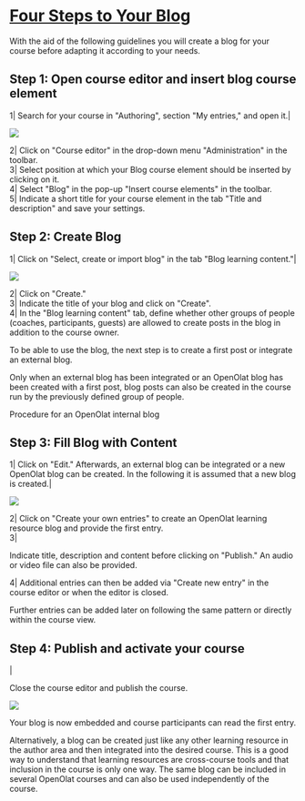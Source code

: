 #  [Four Steps to Your Blog](Four+Steps+to+Your+Blog.html)

With the aid of the following guidelines you will create a blog for your
course before adapting it according to your needs.

  

Step 1: Open course editor and insert blog course element  
---  
1| Search for your course in "Authoring", section "My entries," and open it.|

![](../../download/attachments/590936/Authoring161.png)  
  
  
2| Click on "Course editor" in the drop-down menu "Administration" in the
toolbar.  
3| Select position at which your Blog course element should be inserted by
clicking on it.  
4| Select "Blog" in the pop-up "Insert course elements" in the toolbar.  
5| Indicate a short title for your course element in the tab "Title and
description" and save your settings.  
  
Step 2: Create Blog  
---  
1| Click on "Select, create or import blog" in the tab "Blog learning
content."|

![](../../download/attachments/590936/13_blog_step2.png)  
  
  
2| Click on "Create."  
3| Indicate the title of your blog and click on "Create".  
4| In the "Blog learning content" tab, define whether other groups of people
(coaches, participants, guests) are allowed to create posts in the blog in
addition to the course owner.  
  
To be able to use the blog, the next step is to create a first post or
integrate an external blog.

  

Only when an external blog has been integrated or an OpenOlat blog has been
created with a first post, blog posts can also be created in the course run by
the previously defined group of people.

Procedure for an OpenOlat internal blog

Step 3: Fill Blog with Content  
---  
1| Click on "Edit." Afterwards, an external blog can be integrated or a new
OpenOlat blog can be created. In the following it is assumed that a new blog
is created.|

![](../../download/attachments/590936/13_blog_step3a.png)

  
  
  
2| Click on "Create your own entries" to create an OpenOlat learning resource
blog and provide the first entry.  
3|

Indicate title, description and content before clicking on "Publish." An audio
or video file can also be provided.  
  
  
4| Additional entries can then be added via "Create new entry" in the course
editor or when the editor is closed.  
  
Further entries can be added later on following the same pattern or directly
within the course view.

Step 4: Publish and activate your course  
---  
  
|

Close the course editor and publish the course.

![](../../download/attachments/590936/publish_blog.png)  
  
Your blog is now embedded and course participants can read the first entry.

Alternatively, a blog can be created just like any other learning resource in
the author area and then integrated into the desired course. This is a good
way to understand that learning resources are cross-course tools and that
inclusion in the course is only one way. The same blog can be included in
several OpenOlat courses and can also be used independently of the course.

